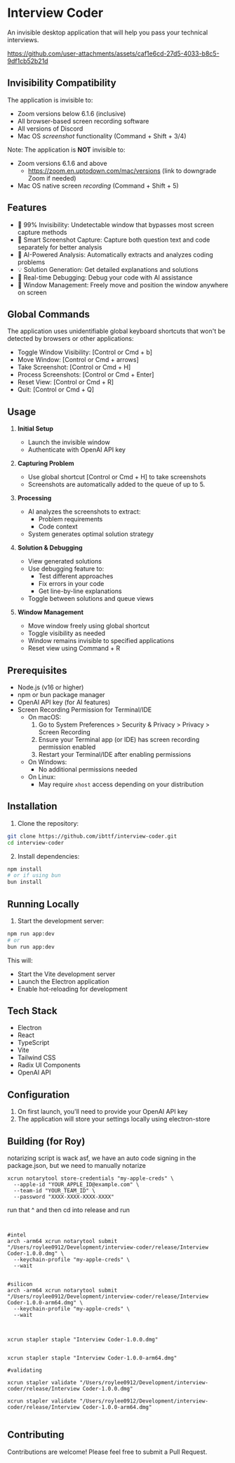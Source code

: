 # Interview Coder

An invisible desktop application that will help you pass your technical interviews.

https://github.com/user-attachments/assets/caf1e6cd-27d5-4033-b8c5-9df1cb52b21d

## Invisibility Compatibility

The application is invisible to:

- Zoom versions below 6.1.6 (inclusive)
- All browser-based screen recording software
- All versions of Discord
- Mac OS _screenshot_ functionality (Command + Shift + 3/4)

Note: The application is **NOT** invisible to:

- Zoom versions 6.1.6 and above
  - https://zoom.en.uptodown.com/mac/versions (link to downgrade Zoom if needed)
- Mac OS native screen _recording_ (Command + Shift + 5)

## Features

- 🎯 99% Invisibility: Undetectable window that bypasses most screen capture methods
- 📸 Smart Screenshot Capture: Capture both question text and code separately for better analysis
- 🤖 AI-Powered Analysis: Automatically extracts and analyzes coding problems
- 💡 Solution Generation: Get detailed explanations and solutions
- 🔧 Real-time Debugging: Debug your code with AI assistance
- 🎨 Window Management: Freely move and position the window anywhere on screen

## Global Commands

The application uses unidentifiable global keyboard shortcuts that won't be detected by browsers or other applications:

- Toggle Window Visibility: [Control or Cmd + b]
- Move Window: [Control or Cmd + arrows]
- Take Screenshot: [Control or Cmd + H]
- Process Screenshots: [Control or Cmd + Enter]
- Reset View: [Control or Cmd + R]
- Quit: [Control or Cmd + Q]

## Usage

1. **Initial Setup**

   - Launch the invisible window
   - Authenticate with OpenAI API key

2. **Capturing Problem**

   - Use global shortcut [Control or Cmd + H] to take screenshots
   - Screenshots are automatically added to the queue of up to 5.

3. **Processing**

   - AI analyzes the screenshots to extract:
     - Problem requirements
     - Code context
   - System generates optimal solution strategy

4. **Solution & Debugging**

   - View generated solutions
   - Use debugging feature to:
     - Test different approaches
     - Fix errors in your code
     - Get line-by-line explanations
   - Toggle between solutions and queue views

5. **Window Management**
   - Move window freely using global shortcut
   - Toggle visibility as needed
   - Window remains invisible to specified applications
   - Reset view using Command + R

## Prerequisites

- Node.js (v16 or higher)
- npm or bun package manager
- OpenAI API key (for AI features)
- Screen Recording Permission for Terminal/IDE
  - On macOS:
    1. Go to System Preferences > Security & Privacy > Privacy > Screen Recording
    2. Ensure your Terminal app (or IDE) has screen recording permission enabled
    3. Restart your Terminal/IDE after enabling permissions
  - On Windows:
    - No additional permissions needed
  - On Linux:
    - May require `xhost` access depending on your distribution

## Installation

1. Clone the repository:

```bash
git clone https://github.com/ibttf/interview-coder.git
cd interview-coder
```

2. Install dependencies:

```bash
npm install
# or if using bun
bun install
```

## Running Locally

1. Start the development server:

```bash
npm run app:dev
# or
bun run app:dev
```

This will:

- Start the Vite development server
- Launch the Electron application
- Enable hot-reloading for development

## Tech Stack

- Electron
- React
- TypeScript
- Vite
- Tailwind CSS
- Radix UI Components
- OpenAI API

## Configuration

1. On first launch, you'll need to provide your OpenAI API key
2. The application will store your settings locally using electron-store

## Building (for Roy)

notarizing script is wack asf, we have an auto code signing in the package.json, but we need to manually notarize

```
xcrun notarytool store-credentials "my-apple-creds" \
  --apple-id "YOUR_APPLE_ID@example.com" \
  --team-id "YOUR_TEAM_ID" \
  --password "XXXX-XXXX-XXXX-XXXX"
```

run that ^ and then cd into release and run

```


#intel
arch -arm64 xcrun notarytool submit "/Users/roylee0912/Development/interview-coder/release/Interview Coder-1.0.0.dmg" \
  --keychain-profile "my-apple-creds" \
  --wait


#silicon
arch -arm64 xcrun notarytool submit "/Users/roylee0912/Development/interview-coder/release/Interview Coder-1.0.0-arm64.dmg" \
  --keychain-profile "my-apple-creds" \
  --wait



xcrun stapler staple "Interview Coder-1.0.0.dmg"


xcrun stapler staple "Interview Coder-1.0.0-arm64.dmg"

#validating

xcrun stapler validate "/Users/roylee0912/Development/interview-coder/release/Interview Coder-1.0.0.dmg"

xcrun stapler validate "/Users/roylee0912/Development/interview-coder/release/Interview Coder-1.0.0-arm64.dmg"


```

## Contributing

Contributions are welcome! Please feel free to submit a Pull Request.
